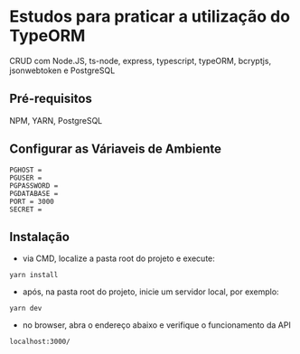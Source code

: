 # Estudos para praticar a utilização do TypeORM
CRUD com Node.JS, ts-node, express, typescript, typeORM, bcryptjs, jsonwebtoken e PostgreSQL

## Pré-requisitos
NPM, YARN, PostgreSQL

## Configurar as Váriaveis de Ambiente
```
PGHOST = 
PGUSER = 
PGPASSWORD = 
PGDATABASE = 
PORT = 3000
SECRET = 
```

## Instalação
- via CMD, localize a pasta root do projeto e execute:
```
yarn install
```
- após, na pasta root do projeto, inicie um servidor local, por exemplo:
```
yarn dev
```
- no browser, abra o endereço abaixo e verifique o funcionamento da API
```
localhost:3000/
```